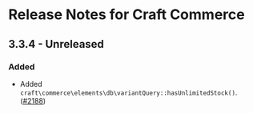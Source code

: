 # Release Notes for Craft Commerce

## 3.3.4 - Unreleased

### Added
- Added `craft\commerce\elements\db\variantQuery::hasUnlimitedStock()`. ([#2188](https://github.com/craftcms/commerce/issues/2188))